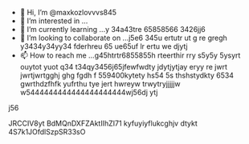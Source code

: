 - 👋 Hi, I’m @maxkozlovvvs845
- 👀 I’m interested in ...
- 🌱 I’m currently learning ...y 34a43tre 65858566 3426jj6
- 💞️ I’m looking to collaborate on ...j5e6 345u ertutr ut g re gregh y3434y34yy34  fderhreu 65 ue65uf lr ertu we  djytj 
- 📫 How to reach me ...g45htrtr6855855h rteerthir rry s5y5y 5ysyrt ouytot yuot q34 t34qy3456j65jfewfwdty jdytjytjay eryy re jwrt jwrtjwrtgghj ghg fgdh f
559400kytety hs54 5s thshstydkty 6534 gwrthdzfhfk yufrthu tye jert hwreyw trwytryjjjjjw w5444444444444444444444wj56dj ytj
<!---ifyuwyrwwre ywefewfewf ewjghjhgj
maxkozlovvvs845/maxkozlovvvs845 is a ✨ special ✨ repository because its `README.md` (this file) appea j56rs ohhhn your GitHub profile.
You can click the Preview link to take a look at your changes.
---> j56
JRCCIV8yt
BdMQnDXFZAktIIhZI71
kyfuyiyflukcghjv  dtykt
4S7k1JOfdlSzpSR33sO
